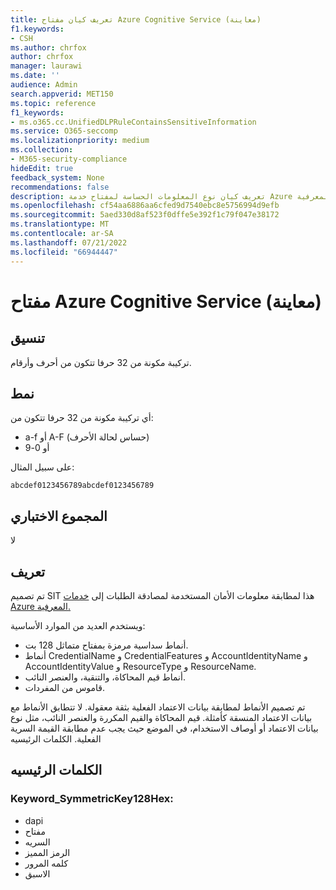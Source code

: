 ```yaml
---
title: تعريف كيان مفتاح Azure Cognitive Service (معاينة)
f1.keywords:
- CSH
ms.author: chrfox
author: chrfox
manager: laurawi
ms.date: ''
audience: Admin
search.appverid: MET150
ms.topic: reference
f1_keywords:
- ms.o365.cc.UnifiedDLPRuleContainsSensitiveInformation
ms.service: O365-seccomp
ms.localizationpriority: medium
ms.collection:
- M365-security-compliance
hideEdit: true
feedback_system: None
recommendations: false
description: تعريف كيان نوع المعلومات الحساسة لمفتاح خدمة Azure المعرفية.
ms.openlocfilehash: cf54aa6886aa6cfed9d7540ebc8e5756994d9efb
ms.sourcegitcommit: 5aed330d8af523f0dffe5e392f1c79f047e38172
ms.translationtype: MT
ms.contentlocale: ar-SA
ms.lasthandoff: 07/21/2022
ms.locfileid: "66944447"
---
```

# <a name="azure-cognitive-service-key-preview"></a>مفتاح Azure Cognitive Service (معاينة)

## <a name="format"></a>تنسيق

تركيبة مكونة من 32 حرفا تتكون من أحرف وأرقام.

## <a name="pattern"></a>نمط

أي تركيبة مكونة من 32 حرفا تتكون من:
 
- a-f أو A-F (حساس لحالة الأحرف)
- أو 0-9

على سبيل المثال:

`abcdef0123456789abcdef0123456789`

## <a name="checksum"></a>المجموع الاختباري

لا

## <a name="definition"></a>تعريف

تم تصميم SIT هذا لمطابقة معلومات الأمان المستخدمة لمصادقة الطلبات إلى [خدمات Azure المعرفية.](/azure/search/search-security-api-keys) 

ويستخدم العديد من الموارد الأساسية:

- أنماط سداسية مرمزة بمفتاح متماثل 128 بت.
- أنماط CredentialName و CredentialFeatures و AccountIdentityName و AccountIdentityValue و ResourceType و ResourceName.
- أنماط قيم المحاكاة، والتنقية، والعنصر النائب.
- قاموس من المفردات.

تم تصميم الأنماط لمطابقة بيانات الاعتماد الفعلية بثقة معقولة. لا تتطابق الأنماط مع بيانات الاعتماد المنسقة كأمثلة. قيم المحاكاة والقيم المكررة والعنصر النائب، مثل نوع بيانات الاعتماد أو أوصاف الاستخدام، في الموضع حيث يجب عدم مطابقة القيمة السرية الفعلية.
الكلمات الرئيسيه

## <a name="keywords"></a>الكلمات الرئيسيه

### <a name="keyword_symmetrickey128hex"></a>Keyword_SymmetricKey128Hex:

- dapi
- مفتاح
- السريه
- الرمز المميز
- كلمه المرور
- الاسبق
